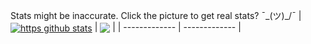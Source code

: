 Stats might be inaccurate. Click the picture to get real stats? ¯\_(ツ)_/¯
| <a href="https://github-readme-stats.vercel.app/api?username=httpsisbetter&show_icons=true&include_all_commits=true&theme=dark&hide_border=true"><img align="center" src="https://github-readme-stats.vercel.app/api?username=httpsisbetter&show_icons=true&include_all_commits=true&theme=dark&hide_border=true" alt="https github stats" /></a> | <a href="https://github-readme-stats.vercel.app/api/top-langs/?username=httpsisbetter&layout=compact&theme=dark&hide_border=true"><img align="center" src="https://github-readme-stats.vercel.app/api/top-langs/?username=httpsisbetter&layout=compact&theme=dark&hide_border=true" /></a> |
| ------------- | ------------- |

